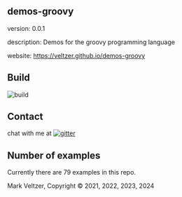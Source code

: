## demos-groovy

version: 0.0.1

description: Demos for the groovy programming language

website: https://veltzer.github.io/demos-groovy

## Build

![build](https://github.com/veltzer/demos-groovy/workflows/build/badge.svg)


## Contact

chat with me at [![gitter](https://badges.gitter.im/Join%20Chat.svg)](https://gitter.im/veltzer/mark.veltzer)

## Number of examples

Currently there are 79 examples in this repo.

Mark Veltzer, Copyright © 2021, 2022, 2023, 2024
